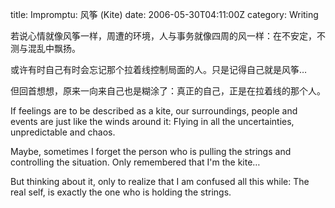 title: Impromptu: 风筝 (Kite)
date: 2006-05-30T04:11:00Z
category: Writing

若说心情就像风筝一样，周遭的环境，人与事务就像四周的风一样：在不安定，不测与混乱中飘扬。

或许有时自己有时会忘记那个拉着线控制局面的人。只是记得自己就是风筝…

但回首想想，原来一向来自己也是糊涂了：真正的自己，正是在拉着线的那个人。

If feelings are to be described as a kite, our surroundings, people and events are just like the winds around it: Flying in all the uncertainties, unpredictable and chaos.

Maybe, sometimes I forget the person who is pulling the strings and controlling the situation. Only remembered that I'm the kite…

But thinking about it, only to realize that I am confused all this while: The real self, is exactly the one who is holding the strings.
